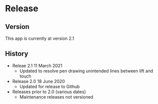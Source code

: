 # Release

## Version
This app is currently at version 2.1

## History
* Releae 2.1 11 March 2021
	* Updated to resolve pen drawing unintended lines between lift and touch
* Release 2.0 18 June 2020
	* Updated for release to Github
* Releases prior to 2.0 (various dates)
	* Maintenance releases not versioned
